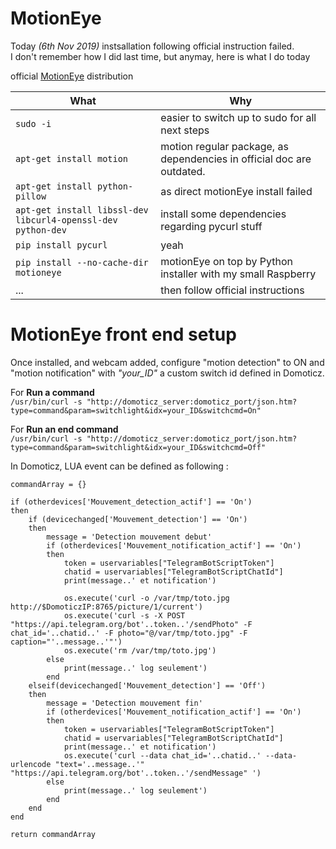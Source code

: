 # MotionEye

Today _(6th Nov 2019)_ instsallation following official instruction failed.  
I don't remember how I did last time, but anymay, here is what I do today

official [MotionEye](https://github.com/ccrisan/motioneye) distribution

What|Why
----|---
``sudo -i``|easier to switch up to sudo for all next steps
``apt-get install motion``|motion regular package, as dependencies in official doc are outdated.
``apt-get install python-pillow``|as direct motionEye install failed
``apt-get install libssl-dev libcurl4-openssl-dev python-dev``|install some dependencies regarding pycurl stuff
``pip install pycurl``|yeah
``pip install --no-cache-dir motioneye``| motionEye on top by Python installer with my small Raspberry
...|then follow official instructions

# MotionEye front end setup

Once installed, and webcam added, configure "motion detection" to ON and "motion notification" with *"your_ID"* a custom switch id defined in Domoticz. 

For **Run a command**    
``/usr/bin/curl -s "http://domoticz_server:domoticz_port/json.htm?type=command&param=switchlight&idx=your_ID&switchcmd=On"``

For **Run an end command**   
``/usr/bin/curl -s "http://domoticz_server:domoticz_port/json.htm?type=command&param=switchlight&idx=your_ID&switchcmd=Off"``

In Domoticz, LUA event can be defined as following :

```
commandArray = {}

if (otherdevices['Mouvement_detection_actif'] == 'On')
then
    if (devicechanged['Mouvement_detection'] == 'On')
    then
        message = 'Detection mouvement debut'
        if (otherdevices['Mouvement_notification_actif'] == 'On')
        then
            token = uservariables["TelegramBotScriptToken"]
            chatid = uservariables["TelegramBotScriptChatId"]
            print(message..' et notification')
    
            os.execute('curl -o /var/tmp/toto.jpg http://$DomoticzIP:8765/picture/1/current')
            os.execute('curl -s -X POST "https://api.telegram.org/bot'..token..'/sendPhoto" -F chat_id='..chatid..' -F photo="@/var/tmp/toto.jpg" -F caption="'..message..'"')
            os.execute('rm /var/tmp/toto.jpg')
        else
            print(message..' log seulement')
        end
    elseif(devicechanged['Mouvement_detection'] == 'Off') 
    then
        message = 'Detection mouvement fin'
        if (otherdevices['Mouvement_notification_actif'] == 'On')
        then
            token = uservariables["TelegramBotScriptToken"]
            chatid = uservariables["TelegramBotScriptChatId"]
            print(message..' et notification')
            os.execute('curl --data chat_id='..chatid..' --data-urlencode "text='..message..'"  "https://api.telegram.org/bot'..token..'/sendMessage" ')
        else
            print(message..' log seulement')
        end
    end
end

return commandArray
```
